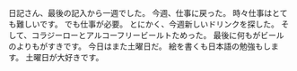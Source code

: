 日記さん、最後の記入から一週でした。
今週、仕事に戻った。
時々仕事はとても難しいです。
でも仕事が必要。
とにかく、今週新しいドリンクを探した。
そして、コラジーローとアルコーフリービールトためった。
最後に何もがビールのよりもがすきです。
今日はまた土曜日だ。
絵を書くも日本語の勉強もします。
土曜日が大好きです。
